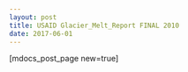 ```yaml
---
layout: post
title: USAID Glacier_Melt_Report FINAL 2010
date: 2017-06-01
---
```


[mdocs_post_page new=true]